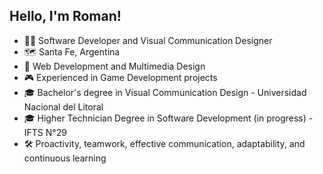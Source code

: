 <!--
**romanrios/romanrios** is a ✨ _special_ ✨ repository because its `README.md` (this file) appears on your GitHub profile.

Here are some ideas to get you started:

- 🔭 I’m currently working on ...
- 🌱 I’m currently learning ...
- 👯 I’m looking to collaborate on ...
- 🤔 I’m looking for help with ...
- 💬 Ask me about ...
- 📫 How to reach me: ...
- 😄 Pronouns: ...
- ⚡ Fun fact: ...
-->

## Hello, I'm Roman!

- 👨‍💻 Software Developer and Visual Communication Designer
- 🗺️ Santa Fe, Argentina
- 🎯 Web Development and Multimedia Design
- 🎮 Experienced in Game Development projects
- 🎓 Bachelor's degree in Visual Communication Design - Universidad Nacional del Litoral
- 🎓 Higher Technician Degree in Software Development (in progress) - IFTS N°29
- 🛠️ Proactivity, teamwork, effective communication, adaptability, and continuous learning



